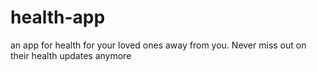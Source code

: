 # health-app

an app for health
for your loved ones away from you.
Never miss out on their health updates anymore
